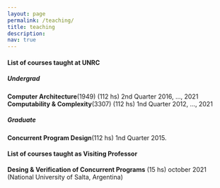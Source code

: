 ```yaml
---
layout: page
permalink: /teaching/
title: teaching
description: 
nav: true
---
```


#### **List of courses taught at UNRC**

##### _Undergrad_
**Computer Architecture**(1949) (112 hs) 2nd Quarter 2016, ..., 2021 <br>
**Computability & Complexity**(3307) (112 hs) 1nd Quarter 2012, ..., 2021 <br>

##### _Graduate_
**Concurrent Program Design**(112 hs) 1nd Quarter 2015. <br>


#### **List of courses taught as Visiting Professor**
**Desing & Verification of Concurrent Programs** (15 hs) october 2021 (National University of Salta, Argentina)
